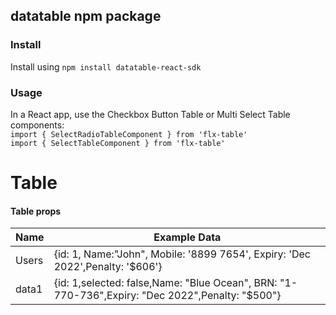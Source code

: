 ## datatable npm package


### Install

Install using `npm install datatable-react-sdk`

### Usage 
In a React app, use the Checkbox Button Table or Multi Select Table components:  
`import { SelectRadioTableComponent } from 'flx-table'`  
`import { SelectTableComponent } from 'flx-table'`  

   <div className="App">
      <h1>Table</h1>
      <SelectTableComponent List={Users}  />
      <SelectRadioTableComponent List={data1} />
    </div>

#### Table props

| Name        | Example Data      
| ----------- | -----------      
| Users        |  {id: 1, Name:"John", Mobile: '8899 7654', Expiry: 'Dec 2022',Penalty: '$606'}
| data1    | {id: 1,selected: false,Name: "Blue Ocean", BRN: "1-770-736",Expiry: "Dec 2022",Penalty: "$500"}       


